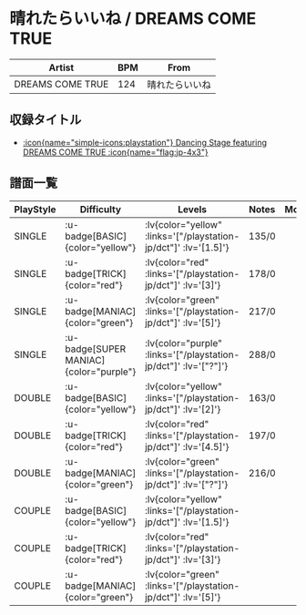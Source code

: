 # 晴れたらいいね / DREAMS COME TRUE

|Artist|BPM|From|
|------|---|----|
|DREAMS COME TRUE|124|晴れたらいいね|

## 収録タイトル

- [ :icon{name="simple-icons:playstation"} Dancing Stage featuring DREAMS COME TRUE :icon{name="flag:jp-4x3"} ](/playstation-jp/dct)

## 譜面一覧

|PlayStyle|Difficulty|Levels|Notes|Movie|
|---------|----------|------|-----|-----|
|SINGLE| :u-badge[BASIC]{color="yellow"} | :lv{color="yellow" :links='["/playstation-jp/dct"]' :lv='[1.5]'} |135/0||
|SINGLE| :u-badge[TRICK]{color="red"} | :lv{color="red" :links='["/playstation-jp/dct"]' :lv='[3]'} |178/0||
|SINGLE| :u-badge[MANIAC]{color="green"} | :lv{color="green" :links='["/playstation-jp/dct"]' :lv='[5]'} |217/0||
|SINGLE| :u-badge[SUPER MANIAC]{color="purple"} | :lv{color="purple" :links='["/playstation-jp/dct"]' :lv='["?"]'} |288/0||
|DOUBLE| :u-badge[BASIC]{color="yellow"} | :lv{color="yellow" :links='["/playstation-jp/dct"]' :lv='[2]'} |163/0||
|DOUBLE| :u-badge[TRICK]{color="red"} | :lv{color="red" :links='["/playstation-jp/dct"]' :lv='[4.5]'} |197/0||
|DOUBLE| :u-badge[MANIAC]{color="green"} | :lv{color="green" :links='["/playstation-jp/dct"]' :lv='["?"]'} |216/0||
|COUPLE| :u-badge[BASIC]{color="yellow"} | :lv{color="yellow" :links='["/playstation-jp/dct"]' :lv='[1.5]'} |||
|COUPLE| :u-badge[TRICK]{color="red"} | :lv{color="red" :links='["/playstation-jp/dct"]' :lv='[3]'} |||
|COUPLE| :u-badge[MANIAC]{color="green"} | :lv{color="green" :links='["/playstation-jp/dct"]' :lv='[5]'} |||
